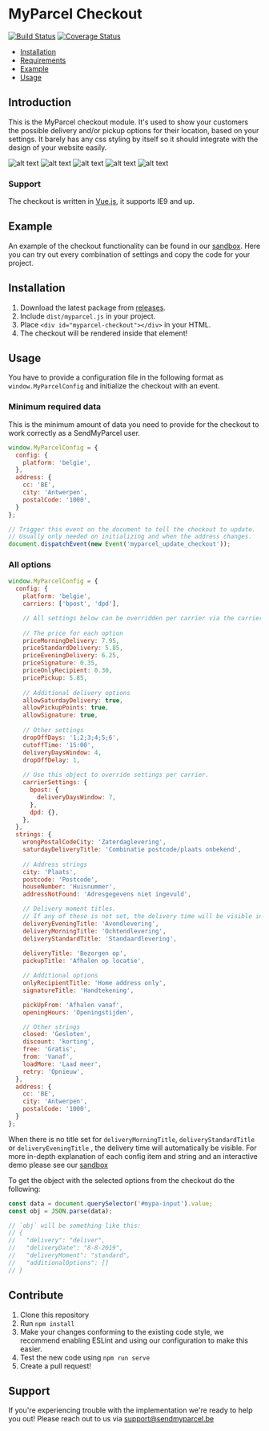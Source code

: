 # MyParcel Checkout
[![Build Status](https://travis-ci.com/myparcelbe/checkout.svg?branch=master)](https://travis-ci.com/myparcelbe/checkout)
[![Coverage Status](https://coveralls.io/repos/github/myparcelbe/checkout/badge.svg?branch=master)](https://coveralls.io/github/myparcelbe/checkout?branch=master)

- [Installation](#installation)
- [Requirements](#requirements)
- [Example](#example)
- [Usage](#usage)

## Introduction
This is the MyParcel checkout module. It's used to show your customers the possible delivery and/or pickup options for their location, based on your settings. It barely has any css styling by itself so it should integrate with the design of your website easily.

![alt text](/demo/screenshots/checkout1.png)
![alt text](/demo/screenshots/checkout2.png)
![alt text](/demo/screenshots/checkout3.png)
![alt text](/demo/screenshots/checkout4.png)
![alt text](/demo/screenshots/checkout5.png)

### Support
The checkout is written in [Vue.js], it supports IE9 and up. 

## Example
An example of the checkout functionality can be found in our [sandbox]. Here you can try out every combination of settings and copy the code for your project.

## Installation
1. Download the latest package from [releases].
2. Include `dist/myparcel.js` in your project. 
3. Place `<div id="myparcel-checkout"></div>` in your HTML.
4. The checkout will be rendered inside that element!

## Usage
You have to provide a configuration file in the following format as `window.MyParcelConfig` and initialize the checkout with an event.

### Minimum required data
This is the minimum amount of data you need to provide for the checkout to work correctly as a SendMyParcel user.  
```js
window.MyParcelConfig = {
  config: {
    platform: 'belgie',  
  },
  address: {
    cc: 'BE',
    city: 'Antwerpen',
    postalCode: '1000',
  }
};

// Trigger this event on the document to tell the checkout to update.
// Usually only needed on initializing and when the address changes.
document.dispatchEvent(new Event('myparcel_update_checkout'));
```

### All options
```js
window.MyParcelConfig = {
  config: {
    platform: 'belgie',
    carriers: ['bpost', 'dpd'],

    // All settings below can be overridden per carrier via the carrierSettings object
 
    // The price for each option
    priceMorningDelivery: 7.95,
    priceStandardDelivery: 5.85,
    priceEveningDelivery: 6.25,
    priceSignature: 0.35,
    priceOnlyRecipient: 0.30,
    pricePickup: 5.85,
    
    // Additional delivery options
    allowSaturdayDelivery: true,
    allowPickupPoints: true,
    allowSignature: true,
    
    // Other settings
    dropOffDays: '1;2;3;4;5;6',
    cutoffTime: '15:00',
    deliveryDaysWindow: 4,
    dropOffDelay: 1,
    
    // Use this object to override settings per carrier.   
    carrierSettings: {
      bpost: {
        deliveryDaysWindow: 7,
      },
      dpd: {},
    },
  },
  strings: {
    wrongPostalCodeCity: 'Zaterdaglevering',
    saturdayDeliveryTitle: 'Combinatie postcode/plaats onbekend',
    
    // Address strings
    city: 'Plaats',
    postcode: 'Postcode',
    houseNumber: 'Huisnummer',
    addressNotFound: 'Adresgegevens niet ingevuld',

    // Delivery moment titles. 
    // If any of these is not set, the delivery time will be visible instead.
    deliveryEveningTitle: 'Avondlevering',
    deliveryMorningTitle: 'Ochtendlevering',
    deliveryStandardTitle: 'Standaardlevering',
    
    deliveryTitle: 'Bezorgen op',
    pickupTitle: 'Afhalen op locatie',

    // Additional options
    onlyRecipientTitle: 'Home address only',
    signatureTitle: 'Handtekening',

    pickUpFrom: 'Afhalen vanaf',
    openingHours: 'Openingstijden',

    // Other strings
    closed: 'Gesloten',
    discount: 'korting',
    free: 'Gratis',
    from: 'Vanaf',
    loadMore: 'Laad meer',
    retry: 'Opnieuw',
  }, 
  address: {
    cc: 'BE',
    city: 'Antwerpen',
    postalCode: '1000',
  }
};
```

When there is no title set for `deliveryMorningTitle`, `deliveryStandardTitle` or `deliveryEveningTitle` , the delivery time will automatically be visible. For more in-depth explanation of each config item and string and an interactive demo please see our [sandbox]

To get the object with the selected options from the checkout do the following:
```js
const data = document.querySelector('#mypa-input').value;
const obj = JSON.parse(data);

// `obj` will be something like this:
// {
//   "delivery": "deliver", 
//   "deliveryDate": "8-8-2019", 
//   "deliveryMoment": "standard", 
//   "additionalOptions": []
// }
```

## Contribute
1. Clone this repository
2. Run `npm install`
3. Make your changes conforming to the existing code style, we recommend enabling ESLint and using our configuration to make this easier.
4. Test the new code using `npm run serve`
5. Create a pull request!

## Support
If you're experiencing trouble with the implementation we're ready to help you out! Please reach out to us via [support@sendmyparcel.be]

[Vue.js]: https://vuejs.org/
[sandbox]: https://myparcelnl.github.io/api/v2/checkout/sandbox
[support@sendmyparcel.be]: mailto:support@sendmyparcel.be
[releases]: https://github.com/myparcelbe/checkout/releases
